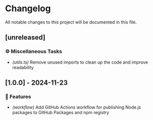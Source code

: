 # Changelog

All notable changes to this project will be documented in this file.

## [unreleased]

### ⚙️ Miscellaneous Tasks

- *(utils.ts)* Remove unused imports to clean up the code and improve readability

## [1.0.0] - 2024-11-23

### 🚀 Features

- *(workflow)* Add GitHub Actions workflow for publishing Node.js packages to GitHub Packages and npm registry

<!-- generated by git-cliff -->
